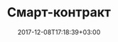 ---
title: "Смарт-контракт"
date: 2017-12-08T17:18:39+03:00
tag: "wiki"
info:
    one: "описание на программном языке договорных отношений"
    two: "Смарт-контракт (smart contract) — описание на программном языке договорных отношений, установленных между участниками бизнес-процесса, реализованного на технологии блокчейн."
---